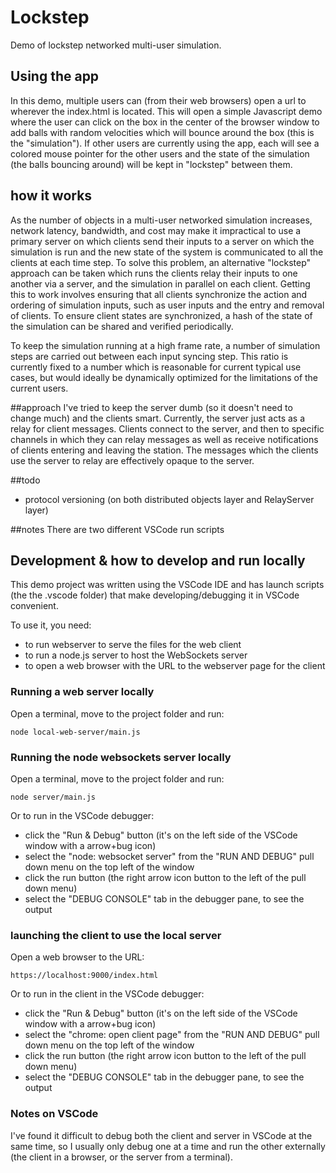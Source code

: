 # Lockstep
Demo of lockstep networked multi-user simulation.

## Using the app
In this demo, multiple users can (from their web browsers) open a url to wherever the index.html is located. This will open a simple Javascript demo where the user can click on the box in the center of the browser window to add balls with random velocities which will bounce around the box (this is the "simulation"). If other users are currently using the app, each will see a colored mouse pointer for the other users and the state of the simulation (the balls bouncing around) will be kept in "lockstep" between them.

## how it works
As the number of objects in a multi-user networked simulation increases, network latency, bandwidth, and cost may make it impractical to use a primary server on which clients send their inputs to a server on which the simulation is run and the new state of the system is communicated to all the clients at each time step. To solve this problem, an alternative "lockstep" approach can be taken which runs the clients relay their inputs to one another via a server, and the simulation in parallel on each client. Getting this to work involves ensuring that all clients synchronize the action and ordering of simulation inputs, such as user inputs and the entry and removal of clients. To ensure client states are synchronized, a hash of the state of the simulation can be shared and verified periodically.

To keep the simulation running at a high frame rate, a number of simulation steps are carried out between each input syncing step. This ratio is currently fixed to a number which is reasonable for current typical use cases, but would ideally be dynamically optimized for the limitations of the current users.

##approach
I've tried to keep the server dumb (so it doesn't need to change much) and the clients smart. Currently, the server just acts as a relay for client messages. Clients connect to the server, and then to specific channels in which they can relay messages as well as receive notifications of clients entering and leaving the station. The messages which the clients use the server to relay are effectively opaque to the server.

##todo
- protocol versioning (on both distributed objects layer and RelayServer layer)

##notes
There are two different VSCode run scripts

## Development & how to develop and run locally
This demo project was written using the VSCode IDE and has launch scripts (the the .vscode folder)
that make developing/debugging it in VSCode convenient. 

To use it, you need:
- to run webserver to serve the files for the web client
- to run a node.js server to host the WebSockets server
- to open a web browser with the URL to the webserver page for the client

### Running a web server locally
Open a terminal, move to the project folder and run:

    node local-web-server/main.js

### Running the node websockets server locally
Open a terminal, move to the project folder and run:

    node server/main.js

Or to run in the VSCode debugger:

-  click the "Run & Debug" button 
    (it's on the left side of the VSCode window with a arrow+bug icon)
- select the "node: websocket server" from the "RUN AND DEBUG" pull down menu on the top
    left of the window
- click the run button (the right arrow icon button to the left of the pull down menu)
- select the "DEBUG CONSOLE" tab in the debugger pane, to see the output

### launching the client to use the local server
Open a web browser to the URL:

    https://localhost:9000/index.html

Or to run in the client in the VSCode debugger:

-  click the "Run & Debug" button 
    (it's on the left side of the VSCode window with a arrow+bug icon)
- select the "chrome: open client page" from the "RUN AND DEBUG" pull down menu on the top
    left of the window
- click the run button (the right arrow icon button to the left of the pull down menu)
- select the "DEBUG CONSOLE" tab in the debugger pane, to see the output

### Notes on VSCode
I've found it difficult to debug both the client and server in VSCode at the same time, 
so I usually only debug one at a time and run the other externally 
(the client in a browser, or the server from a terminal). 

